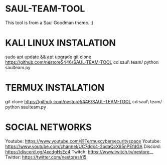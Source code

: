 # SAUL-TEAM-TOOL
This tool is from a Saul Goodman theme.
:)
# KALI LINUX INSTALATION
sudo apt update && apt upgrade
git clone https://github.com/nestore5446/SAUL-TEAM-TOOL
cd saul\ team/
python saulteam.py
# TERMUX INSTALATION
git clone https://github.com/nestore5446/SAUL-TEAM-TOOL
cd saul\ team/
python saulteam.py
# SOCIAL NETWORKS
Youtube: https://www.youtube.com/@Termuxcybersecurityspace
Youtube: https://www.youtube.com/channel/UC7ddx4-3adaQcX65nPEfdGA
Discord: https://discord.gg/4xcdgHsEc4
Twitch: https://www.twitch.tv/nestore__
Twitter: https://twitter.com/nestoresh15
